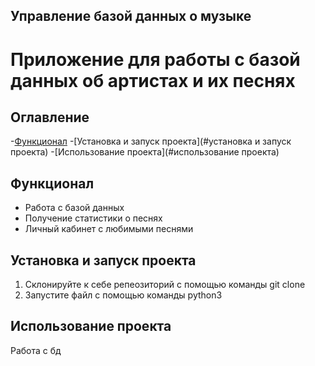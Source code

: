 ## Управление базой данных о музыке
# Приложение для работы с базой данных об артистах и их песнях

## Оглавление
-[Функционал](#функционал)
-[Установка и запуск проекта](#установка и запуск проекта)
-[Использование проекта](#использование проекта)

## Функционал
- Работа с базой данных
- Получение статистики о песнях
- Личный кабинет с любимыми песнями

## Установка и запуск проекта
1. Склонируйте к себе репеозиторий с помощью команды git clone
2. Запустите файл с помощью команды python3
## Использование проекта
Работа с бд